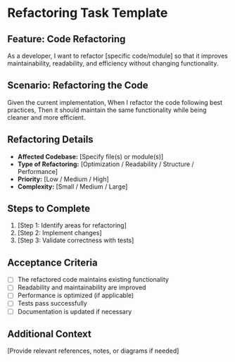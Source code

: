 # Refactoring Task Template

## Feature: Code Refactoring
As a developer, I want to refactor [specific code/module] so that it improves maintainability, readability, and efficiency without changing functionality.

## Scenario: Refactoring the Code
Given the current implementation,
When I refactor the code following best practices,
Then it should maintain the same functionality while being cleaner and more efficient.

## Refactoring Details
- **Affected Codebase:** [Specify file(s) or module(s)]
- **Type of Refactoring:** [Optimization / Readability / Structure / Performance]
- **Priority:** [Low / Medium / High]
- **Complexity:** [Small / Medium / Large]

## Steps to Complete
1. [Step 1: Identify areas for refactoring]
2. [Step 2: Implement changes]
3. [Step 3: Validate correctness with tests]

## Acceptance Criteria
- [ ] The refactored code maintains existing functionality
- [ ] Readability and maintainability are improved
- [ ] Performance is optimized (if applicable)
- [ ] Tests pass successfully
- [ ] Documentation is updated if necessary

## Additional Context
[Provide relevant references, notes, or diagrams if needed]
